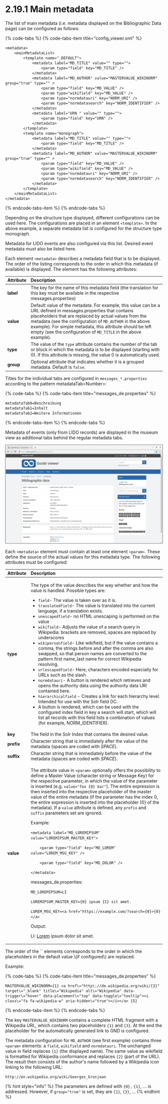 # 2.19.1 Main metadata

The list of main metadata \(i.e. metadata displayed on the Bibliographic Data page\) can be configured as follows:

{% code-tabs %}
{% code-tabs-item title="config\_viewer.xml" %}
```markup
<metadata>
    <mainMetadataList>
        <template name="_DEFAULT">
            <metadata label="MD_TITLE" value="" type="">
                <param type="field" key="MD_TITLE" />
            </metadata>
            <metadata label="MD_AUTHOR" value="MASTERVALUE_WIKINORM" group="true" type="" >
                <param type="field" key="MD_VALUE" />
                <param type="wikifield" key="MD_VALUE" />
                <param type="normdatauri" key="NORM_URI" />
                <param type="normdatasearch" key="NORM_IDENTIFIER" />
            </metadata>
            <metadata label="URN " value="" type="">
                <param type="field" key="URN" />
            </metadata>
        </template>
        <template name="monograph">
            <metadata label="MD_TITLE" value="" type="">
                <param type="field" key="MD_TITLE" />
            </metadata>
            <metadata label="MD_AUTHOR" value="MASTERVALUE_WIKINORM" group="true" type="" >
                <param type="field" key="MD_VALUE" />
                <param type="wikifield" key="MD_VALUE" />
                <param type="normdatauri" key="NORM_URI" />
                <param type="normdatasearch" key="NORM_IDENTIFIER" />
            </metadata>
        </template>
    </mainMetadataList>
</metadata>
```
{% endcode-tabs-item %}
{% endcode-tabs %}

Depending on the structure type displayed, different configurations can be used here. The configurations are placed in an element `<template>`. In the above example, a separate metadata list is configured for the structure type monograph. 

Metadata for LIDO events are also configured via this list. Desired event metadata must also be listed here. 

Each element `<metadata>` describes a metadata field that is to be displayed. The order of the listing corresponds to the order in which this metadata \(if available\) is displayed. The element has the following attributes:

| **Attribute** | Description |
| :--- | :--- |
| **label** | The key for the name of this metadata field \(the translation for this key must be available in the respective messages.properties\) |
| **value** | Default value of the metadata. For example, this value can be a URL defined in messages.properties that contains placeholders that are replaced by actual values from the metadata \(see the configuration of `MD_AUTHOR` in the above example\). For simple metadata, this attribute should be left empty \(see the configuration of `MD_TITLE` in the above example\). |
| **type** | The value of the `type` attribute contains the number of the tab or block in which the metadata is to be displayed \(starting with 0\). If this attribute is missing, the value 0 is automatically used. |
| **group** | Optional attribute that indicates whether it is a grouped metadata. Default is `false`. |

Titles for the individual tabs are configured in `messages_*.properties` according to the pattern metadataTab&lt;Number&gt;:

{% code-tabs %}
{% code-tabs-item title="messages\_de.properties" %}
```text
metadataTab0=Beschreibung
metadataTab1=Inhalt
metadataTab2=Weitere Informationen
```
{% endcode-tabs-item %}
{% endcode-tabs %}

Metadata of events \(only from LIDO records\) are displayed in the museum view as additional tabs behind the regular metadata tabs.

![Bibliographic data](../../.gitbook/assets/2.19.1.png)

Each `<metadata>` element  must contain at least one element `<param>`. These define the source of the actual values for this metadata type. The following attributes must be configured:

<table>
  <thead>
    <tr>
      <th style="text-align:left"><b>Attribute</b>
      </th>
      <th style="text-align:left">Description</th>
    </tr>
  </thead>
  <tbody>
    <tr>
      <td style="text-align:left"><b>type</b>
      </td>
      <td style="text-align:left">
        <p>The type of the value describes the way whether and how the value is handled.
          Possible types are:</p>
        <ul>
          <li><code>field</code>- The value is taken over as it is.</li>
          <li><code>translatedfield</code>- The value is translated into the current
            language, if a translation exists.</li>
          <li><code>unescapedfield</code>- no HTML unescaping is performed on the value</li>
          <li><code>wikifield</code>- Adjusts the value of a search query in Wikipedia:
            brackets are removed, spaces are replaced by underscores</li>
          <li><code>wikipersonfield</code>- Like wikifield, but if the value contains
            a comma, the strings before and after the comma are also swapped, so that
            person names are converted to the pattern first name_last name for correct
            Wikipedia resolving.</li>
          <li><code>urlescapedfield</code>- Here, characters encoded especially for
            URLs such as the slash</li>
          <li><code>normdatauri</code>- A button is rendered which retrieves and opens
            the authority data using the authority data URI contained here.</li>
          <li><code>hierarchicalfield</code> - Creates a link for each hierarchy level.
            Intended for use with the Solr field DC.</li>
          <li>A button is rendered, which can be used with the configured index field
            in key a search will start, which will list all records with this field
            lists a combination of values (for example, NORM_IDENTIFIER).</li>
        </ul>
      </td>
    </tr>
    <tr>
      <td style="text-align:left"><b>key</b>
      </td>
      <td style="text-align:left">The field in the Solr Index that contains the desired value.</td>
    </tr>
    <tr>
      <td style="text-align:left"><b>prefix</b>
      </td>
      <td style="text-align:left">Character string that is immediately after the value of the metadata (spaces
        are coded with <em>SPACE</em>).</td>
    </tr>
    <tr>
      <td style="text-align:left"><b>suffix</b>
      </td>
      <td style="text-align:left">Character string that is immediately before the value of the metadata
        (spaces are coded with <em>SPACE</em>).</td>
    </tr>
    <tr>
      <td style="text-align:left"><b>value</b>
      </td>
      <td style="text-align:left">
        <p>The attribute value in <code>&lt;param&gt;</code> optionally offers the
          possibility to define a Master Value (character string or Message Key)
          for the respective parameter, in which the value of the parameter is inserted
          (e.g. <code>value=&quot;foo {0} bar&quot;</code>). The entire expression
          is then inserted into the respective placeholder of the master value of
          the entire metadata (if the parameter has the index 0, the entire expression
          is inserted into the placeholder {0} of the metadata). If a <code>value</code> attribute
          is defined, any <code>prefix</code> and <code>suffix</code> parameters set
          are ignored.</p>
        <p></p>
        <p>Example:</p>
        <p></p>
        <p><code>&lt;metadata label=&quot;MD_LOREMIPSUM&quot; value=&quot;LOREMIPSUM_MASTER_KEY&quot;&gt;</code>
        </p>
        <p><code>    &lt;param type=&quot;field&quot; key=&quot;MD_LOREM&quot; value=&quot;LOREM_MSG_KEY&quot; /&gt;</code>
        </p>
        <p><code>    &lt;param type=&quot;field&quot; key=&quot;MD_DOLOR&quot; /&gt;</code>
        </p>
        <p><code>&lt;/metadata&gt;</code>
        </p>
        <p></p>
        <p>messages_de.properties:</p>
        <p><code>MD_LOREMIPSUM=LI</code>
        </p>
        <p><code>LOREMIPSUM_MASTER_KEY={0} ipsum {1} sit amet.</code>
        </p>
        <p><code>LOREM_MSG_KEY=&lt;a href=&quot;https://example.com/?search={0}&gt;{0}&lt;/a&gt;</code>
        </p>
        <p></p>
        <p>Output:</p>
        <p>LI: <a href="https://example.com/?search=Lorem">Lorem</a> ipsum dolor sit
          amet.</p>
      </td>
    </tr>
  </tbody>
</table>The order of the `<param>` elements corresponds to the order in which the placeholders in the default value \(if configured\) are replaced. 

Example:

{% code-tabs %}
{% code-tabs-item title="messages\_de.properties" %}
```text
MASTERVALUE_WIKINORM={1} <a href\="http\://de.wikipedia.org/wiki/{3}" target\="_blank" title\="Wikipedia" alt\="Wikipedia" data-trigger\="hover" data-placement\="top" data-toggle\="tooltip"><i class\="fa fa-wikipedia-w" aria-hidden\="true"></i></a> {5}
```
{% endcode-tabs-item %}
{% endcode-tabs %}

The key `MASTERVALUE_WIKINORM` contains a complete HTML fragment with a Wikipedia URL, which contains two placeholders `{1}` and `{3}`. At the end the placeholder for the automatically generated link to GND is configured. 

The metadata configuration for `MD_AUTHOR` \(see first example\) contains three `<param>` elements: a `field`, `wikifield` and `normdatauri`. The unchanged value in field replaces `{1}` \(the displayed name\). The same value as wikifield is formatted for Wikipedia conformance and replaces `{2}` \(part of the URL\). The result then consists of the author's name followed by a Wikipedia icon linking to the following URL:

```text
http://en.wikipedia.org/wiki/Georges_Grosjean
```

{% hint style="info" %}
The parameters are defined with `{0},` `{1}`, ... is addressed. However, if `group="true"` is set, they are `{1}`, `{3}`, ...
{% endhint %}

